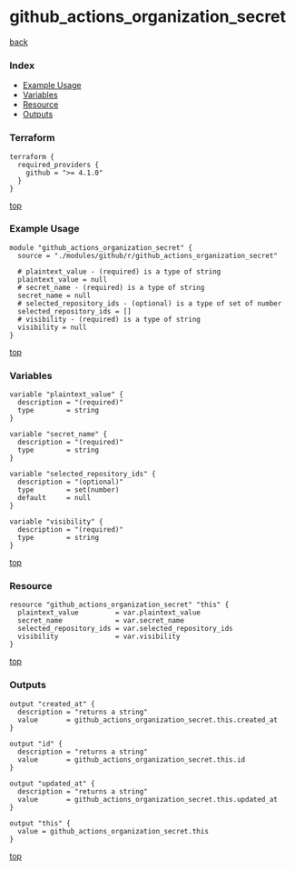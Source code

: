 # github_actions_organization_secret

[back](../github.md)

### Index

- [Example Usage](#example-usage)
- [Variables](#variables)
- [Resource](#resource)
- [Outputs](#outputs)

### Terraform

```hcl
terraform {
  required_providers {
    github = ">= 4.1.0"
  }
}
```

[top](#index)

### Example Usage

```hcl
module "github_actions_organization_secret" {
  source = "./modules/github/r/github_actions_organization_secret"

  # plaintext_value - (required) is a type of string
  plaintext_value = null
  # secret_name - (required) is a type of string
  secret_name = null
  # selected_repository_ids - (optional) is a type of set of number
  selected_repository_ids = []
  # visibility - (required) is a type of string
  visibility = null
}
```

[top](#index)

### Variables

```hcl
variable "plaintext_value" {
  description = "(required)"
  type        = string
}

variable "secret_name" {
  description = "(required)"
  type        = string
}

variable "selected_repository_ids" {
  description = "(optional)"
  type        = set(number)
  default     = null
}

variable "visibility" {
  description = "(required)"
  type        = string
}
```

[top](#index)

### Resource

```hcl
resource "github_actions_organization_secret" "this" {
  plaintext_value         = var.plaintext_value
  secret_name             = var.secret_name
  selected_repository_ids = var.selected_repository_ids
  visibility              = var.visibility
}
```

[top](#index)

### Outputs

```hcl
output "created_at" {
  description = "returns a string"
  value       = github_actions_organization_secret.this.created_at
}

output "id" {
  description = "returns a string"
  value       = github_actions_organization_secret.this.id
}

output "updated_at" {
  description = "returns a string"
  value       = github_actions_organization_secret.this.updated_at
}

output "this" {
  value = github_actions_organization_secret.this
}
```

[top](#index)